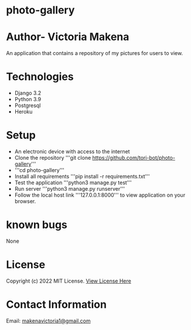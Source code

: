 # photo-gallery

# Author- Victoria Makena
An application that contains a repository of my pictures for users to view.

# Technologies
* Django 3.2
* Python 3.9
* Postgresql
* Heroku
# Setup
* An electronic device with access to the internet
* Clone the repository '''git clone https://github.com/tori-bot/photo-gallery'''
* '''cd photo-gallery'''
* Install all requirements '''pip install -r requirements.txt'''
* Test the application '''python3 manage.py test'''
* Run server '''python3 manage.py runserver'''
* Follow the local host link '''127.0.0.1:8000''' to view application on your browser.

# known bugs
None

# License
Copyright (c) 2022 MIT License. [View License Here](LICENSE)

# Contact Information
Email: makenavictoria1@gmail.com